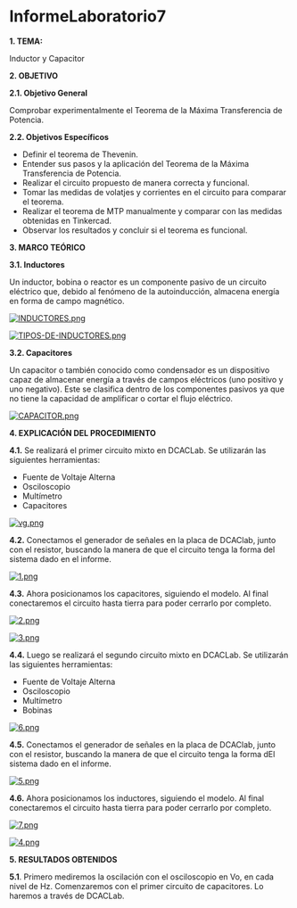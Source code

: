 # InformeLaboratorio7

**1. TEMA:**

Inductor y Capacitor

**2. OBJETIVO**

**2.1. Objetivo General**

Comprobar experimentalmente el Teorema de la Máxima Transferencia de Potencia.

**2.2. Objetivos Específicos**

- Definir el teorema de Thevenin.
- Entender sus pasos y la aplicación del Teorema de la Máxima Transferencia de Potencia.
- Realizar el circuito propuesto de manera correcta y funcional.
- Tomar las medidas de volatjes y corrientes en el circuito para comparar el teorema.
- Realizar el teorema de MTP manualmente y comparar con las medidas obtenidas en Tinkercad.
- Observar los resultados y concluir si el teorema es funcional. 

**3. MARCO TEÓRICO**

**3.1. Inductores**

Un inductor, bobina o reactor es un componente pasivo de un circuito eléctrico que, debido al fenómeno de la autoinducción, almacena energía en forma de campo magnético.

[![INDUCTORES.png](https://i.postimg.cc/52D8yGyh/INDUCTORES.png)](https://postimg.cc/hXbX329s)

[![TIPOS-DE-INDUCTORES.png](https://i.postimg.cc/MG7XxZLF/TIPOS-DE-INDUCTORES.png)](https://postimg.cc/QBMjJDhQ)

**3.2. Capacitores**

Un capacitor o también conocido como condensador es un dispositivo capaz de almacenar  energía a través de campos eléctricos (uno positivo y uno negativo). Este se clasifica dentro de los componentes pasivos ya que no tiene la capacidad de amplificar o cortar el flujo eléctrico.

[![CAPACITOR.png](https://i.postimg.cc/63cdZhB7/CAPACITOR.png)](https://postimg.cc/r0d0Xx0c)

**4. EXPLICACIÓN DEL PROCEDIMIENTO**

**4.1.** Se realizará el primer circuito mixto en DCACLab. Se utilizarán las siguientes herramientas:

- Fuente de Voltaje Alterna
- Osciloscopio
- Multímetro
- Capacitores

[![vg.png](https://i.postimg.cc/HnRwBsRX/vg.png)](https://postimg.cc/QKgKMsXd)

**4.2.** Conectamos el generador de señales en la placa de DCAClab, junto con el resistor, buscando la manera de que el circuito tenga la forma del sistema dado en el informe.

[![1.png](https://i.postimg.cc/RCtZFLLG/1.png)](https://postimg.cc/6T9XbRSG)

**4.3.** Ahora posicionamos los capacitores, siguiendo el modelo. Al final conectaremos el circuito hasta tierra para poder cerrarlo por completo.

[![2.png](https://i.postimg.cc/MGCFxBWn/2.png)](https://postimg.cc/f3vKfJSs)

[![3.png](https://i.postimg.cc/9fnXLpHw/3.png)](https://postimg.cc/NyRwMRMQ)

**4.4.** Luego se realizará el segundo circuito mixto en DCACLab. Se utilizarán las siguientes herramientas:

- Fuente de Voltaje Alterna
- Osciloscopio
- Multímetro
- Bobinas

[![6.png](https://i.postimg.cc/qvmQZtbC/6.png)](https://postimg.cc/TKDrKPXR)

**4.5.** Conectamos el generador de señales en la placa de DCAClab, junto con el resistor, buscando la manera de que el circuito tenga la forma dEl sistema dado en el informe.

[![5.png](https://i.postimg.cc/xdwvWLKq/5.png)](https://postimg.cc/kVyRS6Yd)

**4.6.** Ahora posicionamos los inductores, siguiendo el modelo. Al final conectaremos el circuito hasta tierra para poder cerrarlo por completo.

[![7.png](https://i.postimg.cc/90JqF9qd/7.png)](https://postimg.cc/p55dspCr)

[![4.png](https://i.postimg.cc/nrRCtt6T/4.png)](https://postimg.cc/T5bRrB2W)

**5. RESULTADOS OBTENIDOS**

**5.1**. Primero mediremos la oscilación con el osciloscopio en Vo, en cada nivel de Hz. Comenzaremos con el primer circuito de capacitores. Lo haremos a través de DCACLab.




